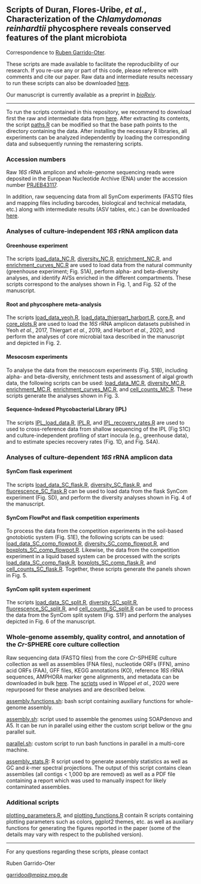 ## Scripts of Duran, Flores-Uribe, *et al.*, Characterization of the *Chlamydomonas reinhardtii* phycosphere reveals conserved features of the plant microbiota

Correspondence to [Ruben Garrido-Oter](mailto:garridoo@mpipz.mpg.de).

These scripts are made available to facilitate the reproducibility of our research. If you re-use any or part of this code, please reference with comments and cite our paper. Raw data and intermediate results necessary to run these scripts can also be downloaded [here](http://www.mpipz.mpg.de/scripts).

Our manuscript is currently available as a preprint in [*bioRxiv*](https://doi.org/10.1101/2021.03.04.433956).

---------------------------

To run the scripts contained in this repository, we recommend to download first the raw and intermediate data from [here](http://www.at-sphere.com/cr.tar.gz). After extracting its contents, the script [paths.R](https://github.com/garridoo/crsphere/blob/master/scripts/paths.R) can be modified so that the base path points to the directory containing the data. After installing the necessary R libraries, all experiments can be analyzed independently by loading the corresponding data and subsequently running the remastering scripts.

### Accession numbers

Raw *16S* rRNA amplicon and whole-genome sequencing reads were deposited in the European Nucleotide Archive (ENA) under the accession number [PRJEB43117](XXX).

In addition, raw sequencing data from all SynCom experiments (FASTQ files and mapping files including barcodes, biological and technical metadata, etc.) along with intermediate results (ASV tables, etc.) can be downloaded [here](http://www.at-sphere.com/cr.tar.gz).

### Analyses of culture-independent *16S* rRNA amplicon data

#### Greenhouse experiment

The scripts [load_data_NC.R](https://github.com/garridoo/crsphere/blob/master/scripts/load_data_NC.R),
[diversity_NC.R](https://github.com/garridoo/crsphere/blob/master/scripts/diversity_NC.R),
[enrichment_NC.R](https://github.com/garridoo/crsphere/blob/master/scripts/enrichment_NC.R), and
[enrichment_curves_NC.R](https://github.com/garridoo/crsphere/blob/master/scripts/enrichment_curves_NC.R) are used to load data from the natural community (greenhouse experiment; Fig. S1A), perform alpha- and beta-diversity analyses, and identify AVSs enriched in the different compartments. These scripts correspond to the analyses shown in Fig. 1, and Fig. S2 of the manuscript.

#### Root and phycosphere meta-analysis

The scripts [load_data_yeoh.R](https://github.com/garridoo/crsphere/blob/master/scripts/load_data_yeoh.R),
[load_data_thiergart_harbort.R](https://github.com/garridoo/crsphere/blob/master/scripts/load_data_thiergart_harbort.R),
[core.R](https://github.com/garridoo/crsphere/blob/master/scripts/core.R), and
[core_plots.R](https://github.com/garridoo/crsphere/blob/master/scripts/core_plots.R) are used to load the *16S* rRNA amplicon datasets published in Yeoh *et al.*, 2017, Thiergart *et al.*, 2019, and Harbort *et al.*, 2020, and perform the analyses of core microbial taxa described in the manuscript and depicted in Fig. 2.

#### Mesocosm experiments

To analyse the data from the mesocosm experiments (Fig. S1B), including alpha- and beta-diversity, enrichment tests and assessment of algal growth data, the following scripts can be used: [load_data_MC.R](https://github.com/garridoo/crsphere/blob/master/scripts/load_data_MC.R),
[diversity_MC.R](https://github.com/garridoo/crsphere/blob/master/scripts/diversity_MC.R),
[enrichment_MC.R](https://github.com/garridoo/crsphere/blob/master/scripts/enrichment_MC,R),
[enrichment_curves_MC.R](https://github.com/garridoo/crsphere/blob/master/scripts/enrichment_curves_MC.R), and
[cell_counts_MC.R](https://github.com/garridoo/crsphere/blob/master/scripts/cell_counts_MC.R). These scripts generate the analyses shown in Fig. 3.

#### Sequence-Indexed Phycobacterial Library (IPL)

The scripts [IPL_load_data.R](https://github.com/garridoo/crsphere/blob/master/scripts/IPL_load_data.R),
[IPL.R](https://github.com/garridoo/crsphere/blob/master/scripts/IPL.R), and
[IPL_recovery_rates.R](https://github.com/garridoo/crsphere/blob/master/scripts/IPL_recovery_rates.R) are used to used to cross-reference data from shallow sequencing of the IPL (Fig S1C) and culture-independent profiling of start inocula (e.g., greenhouse data), and to estimate species recovery rates (Fig. 1D, and Fig. S4A).

### Analyses of culture-dependent *16S* rRNA amplicon data

#### SynCom flask experiment

The scripts [load_data_SC_flask.R](https://github.com/garridoo/crsphere/blob/master/scripts/load_data_SC_flask.R),
[diversity_SC_flask.R](https://github.com/garridoo/crsphere/blob/master/scripts/diversity_SC_flask.R), and
[fluorescence_SC_flask.R](https://github.com/garridoo/crsphere/blob/master/scripts/fluorescence_SC_flask.R) can be used to load data from the flask SynCom experiment (Fig. SD), and perform the diversity analyses shown in Fig. 4 of the manuscript.

#### SynCom FlowPot and flask competition experiments

To process the data from the competition experiments in the soil-based gnotobiotic system (Fig. S1E), the following scripts can be used:  [load_data_SC_comp_flowpot.R](https://github.com/garridoo/crsphere/blob/master/scripts/load_data_SC_comp_flowpot.R),
[diversity_SC_comp_flowpot.R](https://github.com/garridoo/crsphere/blob/master/scripts/diversity_SC_comp_flowpot.R), and
[boxplots_SC_comp_flowpot.R](https://github.com/garridoo/crsphere/blob/master/scripts/boxplots_SC_comp_flowpot.R).
Likewise, the data from the competition experiment in a liquid based system can be processed with the scripts [load_data_SC_comp_flask.R](https://github.com/garridoo/crsphere/blob/master/scripts/load_data_SC_flask.R),
[boxplots_SC_comp_flask.R](https://github.com/garridoo/crsphere/blob/master/scripts/boxplots_SC_comp_flask.R), and
[cell_counts_SC_flask.R](https://github.com/garridoo/crsphere/blob/master/scripts/cell_counts_SC_flask.R). Together, these scripts generate the panels shown in Fig. 5.

#### SynCom split system experiment

The scripts [load_data_SC_split.R](https://github.com/garridoo/crsphere/blob/master/scripts/load_data_SC_split.R),
[diversity_SC_split.R](https://github.com/garridoo/crsphere/blob/master/scripts/diversity_SC_split.R),
[fluorescence_SC_split.R](https://github.com/garridoo/crsphere/blob/master/scripts/fluorescence_SC_split.R), and
[cell_counts_SC_split.R](https://github.com/garridoo/crsphere/blob/master/scripts/cell_counts_SC_split.R) can be used to process the data from the SynCom split system (Fig. S1F) and perform the analyses depicted in Fig. 6 of the manuscript.

### Whole-genome assembly, quality control, and annotation of the *Cr*-SPHERE core culture collection

Raw sequencing data (FASTQ files) from the core *Cr*-SPHERE culture collection as well as assemblies (FNA files), nucleotide ORFs (FFN), amino acid ORFs (FAA), GFF files, KEGG annotations (KO), reference *16S* rRNA sequences, AMPHORA marker gene alignments, and metadata can be downloaded in bulk [here](http://www.at-sphere.com/cr.tar.gz). The [scripts](https://github.com/garridoo/ljsphere) used in Wippel *et al.*, 2020 were repurposed for these analyses and are described below.

[assembly.functions.sh](https://github.com/garridoo/ljsphere/blob/master/assembly.functions.sh): bash script containing auxiliary functions for whole-genome assembly.

[assembly.sh](https://github.com/garridoo/ljsphere/blob/master/assembly.sh): script used to assemble the genomes using SOAPdenovo and A5. It can be run in parallel using either the custom script bellow or the gnu parallel suit.

[parallel.sh](https://github.com/garridoo/lsphere/blob/master/parallel.sh): custom script to run bash functions in parallel in a multi-core machine.

[assembly_stats.R](https://github.com/garridoo/ljsphere/blob/master/assembly_stats.R): R script used to generate assembly statistics as well as GC and *k*-mer spectral projections. The output of this script contains clean assemblies (all contigs < 1,000 bp are removed) as well as a PDF file containing a report which was used to manually inspect for likely contaminated assemblies.

### Additional scripts

[plotting_parameters.R](https://github.com/garridoo/crsphere/blob/master/scripts/plotting_parameters.R), and [plotting_functions.R](https://github.com/garridoo/crsphere/blob/master/scripts/plotting_functions.R) contain R scripts containing plotting parameters such as colors, ggplot2 themes, etc. as well as auxiliary functions for generating the figures reported in the paper (some of the details may vary with respect to the published version).

---------------------------

For any questions regarding these scripts, please contact

Ruben Garrido-Oter

garridoo@mpipz.mpg.de
